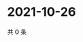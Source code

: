 # 2021-10-26

共 0 条

<!-- BEGIN WEIBO -->
<!-- 最后更新时间 Tue Oct 26 2021 17:13:58 GMT+0800 (China Standard Time) -->

<!-- END WEIBO -->
